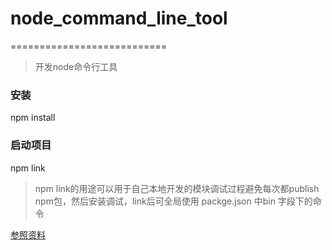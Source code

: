 # node_command_line_tool
===========================

> 开发node命令行工具

### 安装
  npm install 

### 启动项目

  npm link

> npm link的用途可以用于自己本地开发的模块调试过程避免每次都publish npm包，然后安装调试，link后可全局使用 packge.json 中bin 字段下的命令

[参照资料](http://www.sohu.com/a/275486462_495695)


